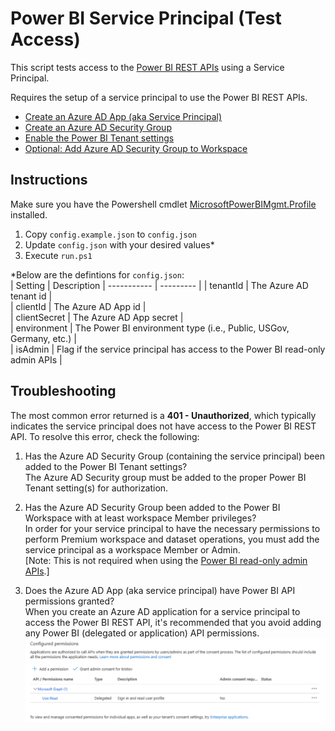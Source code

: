 # Power BI Service Principal (Test Access)
This script tests access to the [Power BI REST APIs](https://learn.microsoft.com/en-us/rest/api/power-bi/) using a Service Principal.

Requires the setup of a service principal to use the Power BI REST APIs.
- [Create an Azure AD App (aka Service Principal)](https://learn.microsoft.com/en-us/azure/active-directory/develop/howto-create-service-principal-portal)
- [Create an Azure AD Security Group](https://learn.microsoft.com/en-us/azure/active-directory/fundamentals/active-directory-groups-create-azure-portal)
- [Enable the Power BI Tenant settings](https://learn.microsoft.com/en-us/power-bi/enterprise/service-premium-service-principal#enable-service-principals)
- [Optional: Add Azure AD Security Group to Workspace](https://learn.microsoft.com/en-us/power-bi/enterprise/service-premium-service-principal#workspace-access)

## Instructions
Make sure you have the Powershell cmdlet [MicrosoftPowerBIMgmt.Profile](https://learn.microsoft.com/en-us/powershell/module/microsoftpowerbimgmt.profile/?view=powerbi-ps) installed.

1. Copy `config.example.json` to `config.json`
2. Update `config.json` with your desired values*
3. Execute `run.ps1`

*Below are the defintions for `config.json`:  
| Setting      | Description
| ----------- | --------- | 
| tenantId   | The Azure AD tenant id |  
| clientId   | The Azure AD App id |  
| clientSecret   | The Azure AD App secret |  
| environment   | The Power BI environment type (i.e., Public, USGov, Germany, etc.) |  
| isAdmin   | Flag if the service principal has access to the Power BI read-only admin APIs |  

## Troubleshooting
The most common error returned is a **401 - Unauthorized**, which typically indicates the service principal does not have access to the Power BI REST API.
To resolve this error, check the following:
1) Has the Azure AD Security Group (containing the service principal) been added to the Power BI Tenant settings?  
The Azure AD Security group must be added to the proper Power BI Tenant setting(s) for authorization.   

2) Has the Azure AD Security Group been added to the Power BI Workspace with at least workspace Member privileges?  
In order for your service principal to have the necessary permissions to perform Premium workspace and dataset operations, you must add the service principal as a workspace Member or Admin.  
[Note: This is not required when using the [Power BI read-only admin APIs](https://learn.microsoft.com/en-us/power-bi/enterprise/read-only-apis-service-principal-authentication).]  

3) Does the Azure AD App (aka service principal) have Power BI API permissions granted?  
When you create an Azure AD application for a service principal to access the Power BI REST API, it's recommended that you avoid adding any Power BI (delegated or application) API permissions.
![API Permissions Screenshot](images/api_permissions_screenshot.png)

